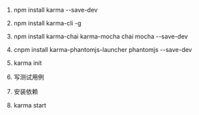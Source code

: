1. npm install karma --save-dev
2. npm install karma-cli -g
3. npm install karma-chai karma-mocha chai mocha --save-dev
4. cnpm install karma-phantomjs-launcher phantomjs --save-dev

3. karma init
4. 写测试用例
5. 安装依赖
6. karma start